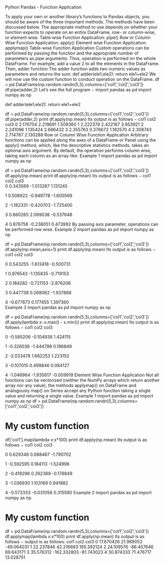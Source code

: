 
Python Pandas - Function Application


To apply your own or another library’s functions to Pandas objects, you should be aware of the three important methods. The methods have been discussed below. The appropriate method to use depends on whether your function expects to operate on an entire DataFrame, row- or column-wise, or element wise.
Table wise Function Application: pipe()
Row or Column Wise Function Application: apply()
Element wise Function Application: applymap()
Table-wise Function Application
Custom operations can be performed by passing the function and the appropriate number of parameters as pipe arguments. Thus, operation is performed on the whole DataFrame.
For example, add a value 2 to all the elements in the DataFrame. Then,
adder function
The adder function adds two numeric values as parameters and returns the sum.
def adder(ele1,ele2):
return ele1+ele2
We will now use the custom function to conduct operation on the DataFrame.
df = pd.DataFrame(np.random.randn(5,3),columns=['col1','col2','col3'])
df.pipe(adder,2)
Let’s see the full program −
import pandas as pd
import numpy as np

def adder(ele1,ele2):
   return ele1+ele2

df = pd.DataFrame(np.random.randn(5,3),columns=['col1','col2','col3'])
df.pipe(adder,2)
print df.apply(np.mean)
Its output is as follows −
        col1       col2       col3
0   2.176704   2.219691   1.509360
1   2.222378   2.422167   3.953921
2   2.241096   1.135424   2.696432
3   2.355763   0.376672   1.182570
4   2.308743   2.714767   2.130288
Row or Column Wise Function Application
Arbitrary functions can be applied along the axes of a DataFrame or Panel using the apply() method, which, like the descriptive statistics methods, takes an optional axis argument. By default, the operation performs column wise, taking each column as an array-like.
Example 1
import pandas as pd
import numpy as np

df = pd.DataFrame(np.random.randn(5,3),columns=['col1','col2','col3'])
df.apply(np.mean)
print df.apply(np.mean)
Its output is as follows −
      col1       col2        col3                                                      
0   0.343569  -1.013287    1.131245 

1   0.508922  -0.949778   -1.600569 

2  -1.182331  -0.420703   -1.725400

3   0.860265   2.069038   -0.537648

4   0.876758  -0.238051    0.473992
By passing axis parameter, operations can be performed row wise.
Example 2
import pandas as pd
import numpy as np

df = pd.DataFrame(np.random.randn(5,3),columns=['col1','col2','col3'])
df.apply(np.mean,axis=1)
print df.apply(np.mean)
Its output is as follows −
     col1         col2         col3
	
0  0.543255    -1.613418    -0.500731   
           
1  0.976543    -1.135835    -0.719153   
                
2  0.184282    -0.721153    -2.876206    
              
3  0.447738     0.268062    -1.937888
                
4 -0.677673     0.177455     1.397360  
Example 3
import pandas as pd
import numpy as np

df = pd.DataFrame(np.random.randn(5,3),columns=['col1','col2','col3'])
df.apply(lambda x: x.max() - x.min())
print df.apply(np.mean)
Its output is as follows −
       col1        col2      col3
                                                   
0   -0.585206   -0.104938   1.424115 
                                   
1   -0.326036   -1.444798   0.196849 
                                              
2   -2.033478    1.682253   1.223152  
                                            
3   -0.107015    0.499846   0.084127
         
4   -1.046964   -1.935617  -0.009919
Element Wise Function Application
Not all functions can be vectorized (neither the NumPy arrays which return another array nor any value), the methods applymap() on DataFrame and analogously map() on Series accept any Python function taking a single value and returning a single value.
Example 1
import pandas as pd
import numpy as np
df = pd.DataFrame(np.random.randn(5,3),columns=['col1','col2','col3'])

# My custom function
df['col1'].map(lambda x:x*100)
print df.apply(np.mean)
Its output is as follows −
       col1      col2       col3    
		
0    0.629348  0.088467  -1.790702 
                                               
1   -0.592595  0.184113  -1.524998

2   -0.419298  0.262369  -0.178849

3   -1.036930  1.103169   0.941882 

4   -0.573333 -0.031056   0.315590
Example 2
import pandas as pd
import numpy as np

# My custom function
df = pd.DataFrame(np.random.randn(5,3),columns=['col1','col2','col3'])
df.applymap(lambda x:x*100)
print df.apply(np.mean)
Its output is as follows −
output is as follows:
         col1         col2         col3
0   17.670426    21.969052    -49.064031
1   22.237846    42.216693     195.392124
2   24.109576   -86.457646     69.643171
3   35.576312   -162.332803   -81.743023
4   30.874333    71.476717     13.028751


